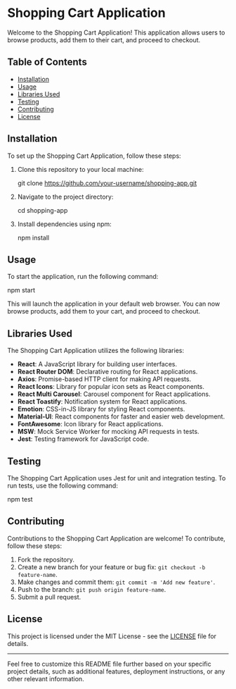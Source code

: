 # Shopping Cart Application

Welcome to the Shopping Cart Application! This application allows users to browse products, add them to their cart, and proceed to checkout.

## Table of Contents

- [Installation](#installation)
- [Usage](#usage)
- [Libraries Used](#libraries-used)
- [Testing](#testing)
- [Contributing](#contributing)
- [License](#license)

## Installation

To set up the Shopping Cart Application, follow these steps:

1. Clone this repository to your local machine:

    
   git clone https://github.com/your-username/shopping-app.git
     

2. Navigate to the project directory:

    
   cd shopping-app
     

3. Install dependencies using npm:

    
   npm install
     

## Usage

To start the application, run the following command:

 
npm start
  

This will launch the application in your default web browser. You can now browse products, add them to your cart, and proceed to checkout.

## Libraries Used

The Shopping Cart Application utilizes the following libraries:

- **React**: A JavaScript library for building user interfaces.
- **React Router DOM**: Declarative routing for React applications.
- **Axios**: Promise-based HTTP client for making API requests.
- **React Icons**: Library for popular icon sets as React components.
- **React Multi Carousel**: Carousel component for React applications.
- **React Toastify**: Notification system for React applications.
- **Emotion**: CSS-in-JS library for styling React components.
- **Material-UI**: React components for faster and easier web development.
- **FontAwesome**: Icon library for React applications.
- **MSW**: Mock Service Worker for mocking API requests in tests.
- **Jest**: Testing framework for JavaScript code.

## Testing

The Shopping Cart Application uses Jest for unit and integration testing. To run tests, use the following command:

 
npm test
  

## Contributing

Contributions to the Shopping Cart Application are welcome! To contribute, follow these steps:

1. Fork the repository.
2. Create a new branch for your feature or bug fix: `git checkout -b feature-name`.
3. Make changes and commit them: `git commit -m 'Add new feature'`.
4. Push to the branch: `git push origin feature-name`.
5. Submit a pull request.

## License

This project is licensed under the MIT License - see the [LICENSE](LICENSE) file for details.

---

Feel free to customize this README file further based on your specific project details, such as additional features, deployment instructions, or any other relevant information.